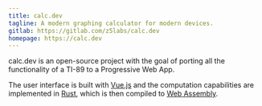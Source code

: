 ```yaml
---
title: calc.dev
tagline: A modern graphing calculator for modern devices.
gitlab: https://gitlab.com/z5labs/calc.dev
homepage: https://calc.dev
---
```


calc.dev is an open-source project with the goal of porting all the functionality
of a TI-89 to a Progressive Web App.

The user interface is built with [Vue.js](https://vuejs.org) and the computation
capabilities are implemented in [Rust](https://rust-lang.org), which is then
compiled to [Web Assembly](https://webassembly.org).
